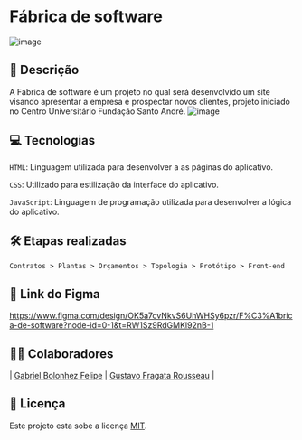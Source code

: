 # Fábrica de software

![image](https://github.com/user-attachments/assets/eaa4612d-b445-45fc-a7d8-0f5267604790)

## 📑 Descrição

A Fábrica de software é um projeto no qual será desenvolvido um site visando apresentar a empresa e prospectar novos clientes, projeto iniciado no Centro Universitário Fundação Santo André. 
![image](https://github.com/user-attachments/assets/a63a2ec1-69bb-4ff7-bf31-9e47dcbe17e8)

<!-- ## 🎯 Funcionalidades

- [x] ``: Permite os usuários cadastrar e acessar a plataforma (técnico ou empresa). <br> -->

## 💻 Tecnologias 

`HTML`: Linguagem utilizada para desenvolver a as páginas do aplicativo.

`CSS`: Utilizado para estilização da interface do aplicativo.

`JavaScript`: Linguagem de programação utilizada para desenvolver a lógica do aplicativo.


## 🛠️ Etapas realizadas

```
Contratos > Plantas > Orçamentos > Topologia > Protótipo > Front-end 

```

## 🎨 Link do Figma

https://www.figma.com/design/OK5a7cvNkvS6UhWHSy6pzr/F%C3%A1brica-de-software?node-id=0-1&t=RW1Sz9RdGMKl92nB-1

## 👨‍💻 Colaboradores

| [Gabriel Bolonhez Felipe](https://github.com/Gabolonhez) | [Gustavo Fragata Rousseau](https://github.com/fr4agata) | 


## 🚧 Licença

Este projeto esta sobe a licença [MIT](./LICENSE).
